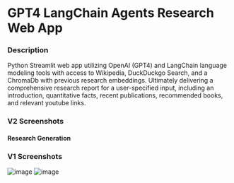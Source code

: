 # GPT4 LangChain Agents Research Web App
### Description
Python Streamlit web app utilizing OpenAI (GPT4) and LangChain language modeling tools with access to Wikipedia, DuckDuckgo Search, and a ChromaDb with previous research embeddings. Ultimately delivering a comprehensive research report for a user-specified input, including an introduction, quantitative facts, recent publications, recommended books, and relevant youtube links. 

### V2 Screenshots
#### Research Generation

### V1 Screenshots
![image](https://github.com/petermartens98/GPT4-LangChain-Agents-Research-Web-App/assets/87671757/995b9aca-f5c6-46b9-9c41-4494437febe1)
![image](https://github.com/petermartens98/GPT4-LangChain-Agents-Research-Web-App/assets/87671757/bf6086aa-1bdb-42be-8406-c172c287da43)

